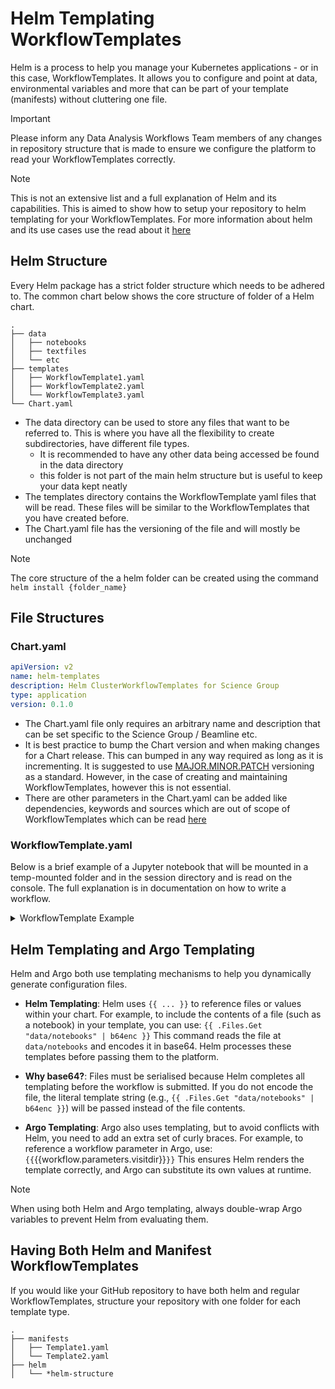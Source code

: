 # Helm Templating WorkflowTemplates

Helm is a process to help you manage your Kubernetes applications - or in this
case, WorkflowTemplates.
It allows you to configure and point at data, environmental variables and more
that can be part of your template (manifests) without cluttering one file.

> [!IMPORTANT]
> Please inform any Data Analysis Workflows Team members of any changes in
repository structure that is made to ensure we configure the platform to read
your WorkflowTemplates correctly.

> [!NOTE]
> This is not an extensive list and a full explanation of Helm and its
capabilities. This is aimed to show how to setup your repository to helm
templating for your WorkflowTemplates. For more information about helm and its
use cases use the read about it [here](https://helm.sh/)

## Helm Structure

Every Helm package has a strict folder structure which needs to be adhered to.
The common chart below shows the core structure of folder of a Helm chart.
```text
.
├── data
│   ├── notebooks
│   ├── textfiles
│   └── etc
├── templates
│   ├── WorkflowTemplate1.yaml
│   ├── WorkflowTemplate2.yaml
│   └── WorkflowTemplate3.yaml
└── Chart.yaml
```

- The data directory can be used to store any files that want to be
referred to. This is where you have all the flexibility to create subdirectories,
have different file types.
    - It is recommended to have any other data being accessed be found in the data
    directory
    - this folder is not part of the main helm structure but is useful to keep
    your data kept neatly
- The templates directory contains the WorkflowTemplate yaml files that will be
read. These files will be similar to the WorkflowTemplates that you have created
before.
- The Chart.yaml file has the versioning of the file and will mostly be unchanged

> [!Note]
> The core structure of the a helm folder can be created using the command
`helm install {folder_name}`

## File Structures
### Chart.yaml

```yaml
apiVersion: v2
name: helm-templates
description: Helm ClusterWorkflowTemplates for Science Group
type: application
version: 0.1.0
```

- The Chart.yaml file only requires an arbitrary name and description that can
be set specific to the Science Group / Beamline etc.
- It is best practice to bump the Chart version and when making changes for
a Chart release. This can bumped in any way required as long as it is incrementing.
It is suggested to use [MAJOR.MINOR.PATCH](https://semver.org) versioning as a
standard. However, in the case of creating and maintaining WorkflowTemplates,
however this is not essential.
- There are other parameters in the Chart.yaml can be added like dependencies,
keywords and sources which are out of scope of WorkflowTemplates which can be
read [here](https://helm.sh/docs/topics/charts/#the-chartyaml-file)

### WorkflowTemplate.yaml

Below is a brief example of a Jupyter notebook that will be mounted in a
temp-mounted folder and in the session directory and is read on the console.
The full explanation is in documentation on how to write a workflow.

<details>
<summary>WorkflowTemplate Example</summary>

```yaml
apiVersion: argoproj.io/v1alpha1
kind: ClusterWorkflowTemplate
metadata:
  name: notebook-reading
spec:
  entrypoint: notebook-workflow
  arguments:
    parameters:
- name: visitdir
        valueFrom:
          configMapKeyRef:
            name: sessionspaces
            key: data_directory
  volumes:
    - name: session
      hostPath:
        path: "{{`{{ workflow.parameters.visitdir }}`}}"
        type: Directory
  volumeClaimTemplates:
    - metadata:
        name: tmp
      spec:
        accessModes: [ "ReadWriteOnce" ]
        resources:
          requests:
            storage: 1Gi
        storageClassName: local-path

  templates:
    - name: read
      script:
        image: docker.io/library/python:bookworm
        command: [bash]
        source: |
          cat "{{`{{ workflow.parameters.visitdir }}`}}"/notebook.ipynb
          cat /tmp/notebook.ipynb
        volumeMounts:
          - name: session
            mountPath: "{{`{{ workflow.parameters.visitdir }}`}}"

    - name: mount
      script:
        image: docker.io/library/python:bookworm
        command: [bash]
        source: |
          echo '{{ .Files.Get "data/pandas.ipynb" | b64enc }}' | base64 -d > /tmp/notebook.ipynb
          echo '{{ .Files.Get "data/pandas.ipynb" | b64enc }}' | base64 -d > "{{`{{ workflows.parameters.visitdir}}`}}"/notebook.ipynb
        volumeMounts:
          - name: tmp
            mountPath: /tmp
          - name: session
            mountPath: "{{`{{workflow.parameters.visitdir}}`}}"
      outputs:
        artifacts:
          - name: notebook
            path: /tmp/notebook.ipynb
            archive:
              none: {}
    - name: notebook-workflow
      dag:
        tasks:
          - name: mount-notebook
            template: mount
          - name: read-files
            template: read
            dependencies: [mount-notebook]

```
</details>

## Helm Templating and Argo Templating

Helm and Argo both use templating mechanisms to help you dynamically generate
configuration files.

- **Helm Templating**: Helm uses `{{ ... }}` to reference files or values within
your chart. For example, to include the contents of a file (such as a notebook)
in your template, you can use: `{{ .Files.Get "data/notebooks" | b64enc }}`
This command reads the file at `data/notebooks` and encodes it in base64. Helm
processes these templates before passing them to the platform.

- **Why base64?**: Files must be serialised because Helm completes all
templating before the workflow is submitted. If you do not encode the file, the
literal template string (e.g., `{{ .Files.Get "data/notebooks" | b64enc }}`)
will be passed instead of the file contents.

- **Argo Templating**: Argo also uses templating, but to avoid conflicts with
Helm, you need to add an extra set of curly braces. For example, to reference a
workflow parameter in Argo, use: `{{`{{workflow.parameters.visitdir}}`}}`
This ensures Helm renders the template correctly, and Argo can substitute its
own values at runtime.

> [!NOTE]
> When using both Helm and Argo templating, always double-wrap Argo variables to
prevent Helm from evaluating them.

## Having Both Helm and Manifest WorkflowTemplates

If you would like your GitHub repository to have both helm and regular
WorkflowTemplates, structure your repository with one folder for
each template type.

```text
.
├── manifests
│   ├── Template1.yaml
│   └── Template2.yaml
├── helm
│   └── *helm-structure
```

